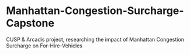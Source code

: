 # Manhattan-Congestion-Surcharge-Capstone
CUSP  &amp; Arcadis project, researching the impact of Manhattan Congestion Surcharge on For-Hire-Vehicles
